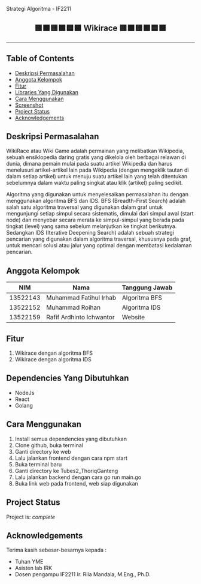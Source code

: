 Strategi Algoritma - IF2211

<h2 align="center">
  🟥🟧🟨🟩🟦🟪 Wikirace 🟥🟧🟨🟩🟦🟪 <br/>
</h2>
<hr>

## Table of Contents

- [Deskripsi Permasalahan](#Deksripsi-Permasalahan)
- [Anggota Kelompok](#Anggota-Kelompok)
- [Fitur](#Fitur)
- [Libraries Yang Digunakan](#Libraries-Yang-Digunakan)
- [Cara Menggunakan](#Cara-Menggunakan)
- [Screenshot](#Screenshot)
- [Project Status](#project-status)
- [Acknowledgements](#acknowledgements)

## Deskripsi Permasalahan

WikiRace atau Wiki Game adalah permainan yang melibatkan Wikipedia, sebuah ensiklopedia daring gratis yang dikelola oleh berbagai relawan di dunia, dimana pemain mulai pada suatu artikel Wikipedia dan harus menelusuri artikel-artikel lain pada Wikipedia (dengan mengeklik tautan di dalam setiap artikel) untuk menuju suatu artikel lain yang telah ditentukan sebelumnya dalam waktu paling singkat atau klik (artikel) paling sedikit.

Algoritma yang digunakan untuk menyelesaikan permasalahan itu dengan menggunakan algoritma BFS dan IDS. BFS (Breadth-First Search) adalah salah satu algoritma traversal yang digunakan dalam graf untuk mengunjungi setiap simpul secara sistematis, dimulai dari simpul awal (start node) dan menyebar secara merata ke simpul-simpul yang berada pada tingkat (level) yang sama sebelum melanjutkan ke tingkat berikutnya. Sedangkan IDS (Iterative Deepening Search) adalah sebuah strategi pencarian yang digunakan dalam algoritma traversal, khususnya pada graf, untuk mencari solusi atau jalur yang optimal dengan membatasi kedalaman pencarian.

## Anggota Kelompok

| NIM      | Nama                       | Tanggung Jawab         |
| -------- | -------------------------- | ---------------------- |
| 13522143 | Muhammad Fatihul Irhab     | Algoritma BFS          |
| 13522152 | Muhammad Roihan            | Algoritma IDS          |
| 13522159 | Rafif Ardhinto Ichwantor   | Website                |

## Fitur

1. Wikirace dengan algoritma BFS
2. Wikirace dengan algoritma IDS

## Dependencies Yang Dibutuhkan

- NodeJs
- React
- Golang

## Cara Menggunakan

1. Install semua dependencies yang dibutuhkan
2. Clone github, buka terminal
3. Ganti directory ke web
4. Lalu jalankan frontend dengan cara npm start
5. Buka terminal baru
6. Ganti directory ke Tubes2_ThoriqGanteng
7. Lalu jalankan backend dengan cara go run main.go
8. Buka link web pada frontend, web siap digunakan

## Project Status

Project is: _complete_

## Acknowledgements

Terima kasih sebesar-besarnya kepada :

- Tuhan YME
- Asisten lab IRK
- Dosen pengampu IF2211 Ir. Rila Mandala, M.Eng., Ph.D.
